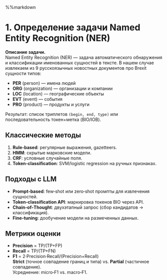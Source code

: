 %%markdown
# 1. Определение задачи Named Entity Recognition (NER)

**Описание задачи.**  
Named Entity Recognition (NER) — задача автоматического обнаружения и классификации именованных сущностей в тексте. В нашем случае извлекаем из 9 русскоязычных новостных документов про Brexit сущности типов:
- **PER** (person) — имена людей  
- **ORG** (organization) — организации и компании  
- **LOC** (location) — географические объекты  
- **EVT** (event) — события  
- **PRO** (product) — продукты и услуги  

Результат: список триплетов `(begin, end, type)` или последовательность токен+метка (BIO/IOB).

## Классические методы
1. **Rule‑based**: регулярные выражения, gazetteers.  
2. **HMM**: скрытые марковские модели.  
3. **CRF**: условные случайные поля.  
4. **Token‑classification**: SVM/logistic regression на ручных признаках.

## Подходы с LLM
- **Prompt‑based**: few‑shot или zero‑shot промпты для извлечения сущностей.  
- **Token‑classification API**: маркировка токенов BIO через API.  
- **Chain‑of‑Thought**: двухэтапный запрос (сбор кандидатов → классификация).  
- **Fine‑tuning**: дообучение модели на размеченных данных.

## Метрики оценки
- **Precision** = TP/(TP+FP)  
- **Recall** = TP/(TP+FN)  
- **F1** = 2·Precision·Recall/(Precision+Recall)  
**Strict** (точное совпадение границ и типа) vs. **Partial** (частичное совпадение).  
Усреднение: micro‑F1 vs. macro‑F1.
